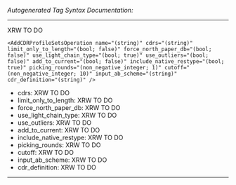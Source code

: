 _Autogenerated Tag Syntax Documentation:_

---
XRW TO DO

```
<AddCDRProfileSetsOperation name="(string)" cdrs="(string)" limit_only_to_length="(bool; false)" force_north_paper_db="(bool; false)" use_light_chain_type="(bool; true)" use_outliers="(bool; false)" add_to_current="(bool; false)" include_native_restype="(bool; true)" picking_rounds="(non_negative_integer; 1)" cutoff="(non_negative_integer; 10)" input_ab_scheme="(string)" cdr_definition="(string)" />
```

-   cdrs: XRW TO DO
-   limit_only_to_length: XRW TO DO
-   force_north_paper_db: XRW TO DO
-   use_light_chain_type: XRW TO DO
-   use_outliers: XRW TO DO
-   add_to_current: XRW TO DO
-   include_native_restype: XRW TO DO
-   picking_rounds: XRW TO DO
-   cutoff: XRW TO DO
-   input_ab_scheme: XRW TO DO
-   cdr_definition: XRW TO DO

---
